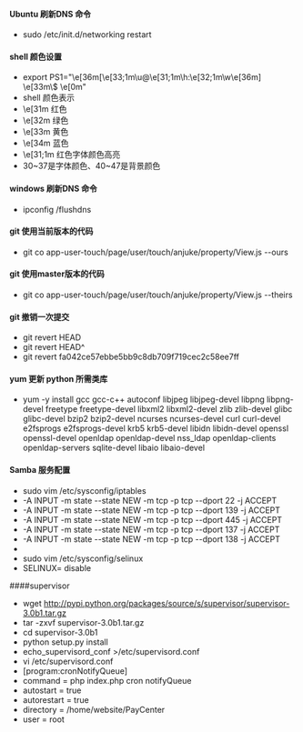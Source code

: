 #### Ubuntu 刷新DNS 命令
  * sudo /etc/init.d/networking restart
 

#### shell 颜色设置
  * export PS1="\e[36m[\e[33;1m\u@\e[31;1m\h:\e[32;1m\w\e[36m] \e[33m\\$ \e[0m"
  * shell 颜色表示 
  * \e[31m 红色
  * \e[32m 绿色
  * \e[33m 黄色
  * \e[34m 蓝色
  * \e[31;1m 红色字体颜色高亮
  * 30~37是字体颜色、40~47是背景颜色


#### windows 刷新DNS 命令
  * ipconfig /flushdns


#### git 使用当前版本的代码
  * git co app-user-touch/page/user/touch/anjuke/property/View.js --ours
  

#### git 使用master版本的代码
  * git co app-user-touch/page/user/touch/anjuke/property/View.js --theirs


#### git 撤销一次提交
  * git revert HEAD
  * git revert HEAD^  
  * git revert fa042ce57ebbe5bb9c8db709f719cec2c58ee7ff

#### yum 更新 python 所需类库
  * yum -y install gcc gcc-c++ autoconf libjpeg libjpeg-devel libpng libpng-devel freetype freetype-devel libxml2 libxml2-devel zlib zlib-devel glibc glibc-devel bzip2 bzip2-devel ncurses ncurses-devel curl curl-devel e2fsprogs e2fsprogs-devel krb5 krb5-devel libidn libidn-devel openssl openssl-devel openldap openldap-devel nss_ldap openldap-clients openldap-servers sqlite-devel libaio libaio-devel


#### Samba 服务配置
  * sudo vim /etc/sysconfig/iptables
  * -A INPUT -m state --state NEW -m tcp -p tcp --dport 22 -j ACCEPT
  * -A INPUT -m state --state NEW -m tcp -p tcp --dport 139 -j ACCEPT
  * -A INPUT -m state --state NEW -m tcp -p tcp --dport 445 -j ACCEPT
  * -A INPUT -m state --state NEW -m tcp -p tcp --dport 137 -j ACCEPT
  * -A INPUT -m state --state NEW -m tcp -p tcp --dport 138 -j ACCEPT
  * 
  * sudo vim /etc/sysconfig/selinux
  * SELINUX= disable
  

####supervisor
* wget http://pypi.python.org/packages/source/s/supervisor/supervisor-3.0b1.tar.gz
* tar -zxvf supervisor-3.0b1.tar.gz
* cd supervisor-3.0b1
* python setup.py install
* echo_supervisord_conf  >/etc/supervisord.conf
* vi /etc/supervisord.conf
* [program:cronNotifyQueue]
* command = php index.php cron notifyQueue
* autostart = true
* autorestart = true
* directory = /home/website/PayCenter
* user = root
